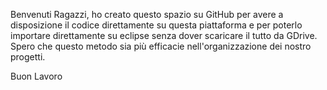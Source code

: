 Benvenuti Ragazzi, ho creato questo spazio su GitHub per avere a disposizione il codice direttamente su questa piattaforma e
per poterlo importare direttamente su eclipse senza dover scaricare il tutto da GDrive. Spero che questo metodo sia più efficacie
nell'organizzazione dei nostro progetti.

Buon Lavoro
